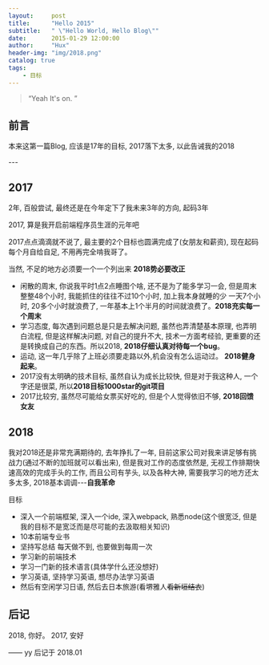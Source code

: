 ```yaml
---
layout:     post
title:      "Hello 2015"
subtitle:   " \"Hello World, Hello Blog\""
date:       2015-01-29 12:00:00
author:     "Hux"
header-img: "img/2018.png"
catalog: true
tags:
    - 目标
---
```


> “Yeah It's on. ”


## 前言

本来这第一篇Blog, 应该是17年的目标, 2017落下太多, 以此告诫我的2018


<p id = "build"></p>
---

## 2017

2年, 百般尝试, 最终还是在今年定下了我未来3年的方向, 起码3年

2017, 算是我开启前端程序员生涯的元年吧

2017点点滴滴就不说了, 最主要的2个目标也圆满完成了(女朋友和薪资), 现在起码每个月自给自足, 不用再完全啃我哥了。 

当然, 不足的地方必须要一个一个列出来  **2018势必要改正**

* 闲散的周末, 你说我平时1点2点睡图个啥, 还不是为了能多学习一会, 但是周末整整48个小时, 我能抓住的往往不过10个小时, 加上我本身就睡的少 一天7个小时, 20多个小时就浪费了, 一年基本上1个半月的时间就浪费了。**2018充实每一个周末**
* 学习态度, 每次遇到问题总是只是去解决问题, 虽然也弄清楚基本原理, 也弄明白流程, 但是这样解决问题, 对自己的提升不大, 技术一方面考经验, 更重要的还是转换成自己的东西。所以2018, **2018仔细认真对待每一个bug**。
* 运动, 这一年几乎除了上班必须要走路以外,机会没有怎么运动过。 **2018健身起来**。
* 2017没有太明确的技术目标, 虽然自认为成长比较快, 但是对于我这种人, 一个字还是很菜, 所以**2018目标1000star的git项目**
* 2017比较穷, 虽然尽可能给女票买好吃的, 但是个人觉得依旧不够, **2018回馈女友**


## 2018

我对2018还是非常充满期待的, 去年挣扎了一年, 目前这家公司对我来讲足够有挑战力(通过不断的加班就可以看出来), 但是我对工作的态度依然是, 无视工作排期快速高效的完成手头的工作, 而且公司有芋头, 以及各种大神, 需要我学习的地方还太多太多, 2018基本调调---**自我革命**

目标

* 深入一个前端框架, 深入一个ide, 深入webpack, 熟悉node(这个很宽泛, 但是我的目标不是宽泛而是尽可能的去汲取相关知识)
* 10本前端专业书
* 坚持写总结 每天做不到, 也要做到每周一次
* 学习新的前端技术
* 学习一门新的技术语言(具体学什么还没想好)
* 学习英语, 坚持学习英语, 想尽办法学习英语
* 然后有空闲学习日语, 然后去日本旅游(看堺雅人~~看新垣结衣~~)

## 后记

2018, 你好。 2017, 安好

—— yy 后记于 2018.01


